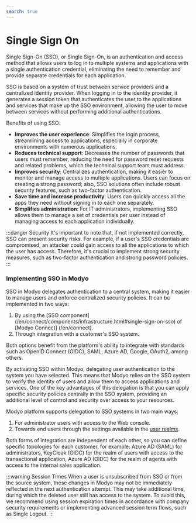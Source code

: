 ```yaml
---
search: true
---
```


# Single Sign On

Single Sign-On (SSO), or Single Sign-On, is an authentication and access method that allows users to log in to multiple systems and applications with a single authentication credential, eliminating the need to remember and provide separate credentials for each application.

SSO is based on a system of trust between service providers and a centralized identity provider. When logging in to the identity provider, it generates a session token that authenticates the user to the applications and services that make up the SSO environment, allowing the user to move between services without performing additional authentications.

Benefits of using SSO:
- **Improves the user experience**: Simplifies the login process, streamlining access to applications, especially in corporate environments with numerous applications.
- **Reduces technical support**: Decreases the number of passwords that users must remember, reducing the need for password reset requests and related problems, which the technical support team must address.
- **Improves security**: Centralizes authentication, making it easier to monitor and manage access to multiple applications. Users can focus on creating a strong password; also, SSO solutions often include robust security features, such as two-factor authentication.
- **Save time and increase productivity**: Users can quickly access all the apps they need without signing in to each one separately.
- **Simplifies administration**: For IT administrators, implementing SSO allows them to manage a set of credentials per user instead of managing access to each application individually.

:::danger Security
It's important to note that, if not implemented correctly, SSO can present security risks. For example, if a user's SSO credentials are compromised, an attacker could gain access to all the applications to which the user has access. Therefore, it's crucial to implement strong security measures, such as two-factor authentication and strong password policies.
:::

### Implementing SSO in Modyo

SSO in Modyo delegates authentication to a central system, making it easier to manage users and enforce centralized security policies. It can be implemented in two ways:

1. By using the [SSO component] (/en/connect/components/infrastructure.html#single-sign-on-sso) of [Modyo Connect] (/en/connect).
2. Through integration with a customer's SSO system.

Both options benefit from the platform's ability to integrate with standards such as OpenID Connect (OIDC), SAML, Azure AD, Google, OAuth2, among others.

By activating SSO within Modyo, delegating user authentication to the system you have selected. This means that Modyo relies on the SSO system to verify the identity of users and allow them to access applications and services. One of the key advantages of this delegation is that you can apply specific security policies centrally in the SSO system, providing an additional level of control and security over access to your resources.

Modyo platform supports delegation to SSO systems in two main ways:

1. For administrator users with access to the Web console.
2. Towards end users through the settings available in the [user realms](/en/platform/customers/overview).

Both forms of integration are independent of each other, so you can define specific topologies for each customer, for example: Azure AD (SAML) for administrators, KeyCloak (OIDC) for the realm of users with access to the transactional application, Azure AD (OIDC) for the realm of agents with access to the internal sales application.

:::warning Session Times
When a user is unsubscribed from SSO or from the source system, these changes in Modyo may not be immediately reflected in the next authentication attempt. This may take additional time, during which the deleted user still has access to the system. To avoid this, we recommend using session expiration times in accordance with company security requirements or implementing advanced session term flows, such as Single Logout.
:::



